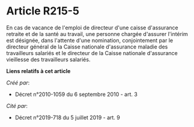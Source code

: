 # Article R215-5

En cas de vacance de l'emploi de directeur d'une caisse d'assurance retraite et de la santé au travail, une personne chargée
d'assurer l'intérim est désignée, dans l'attente d'une nomination, conjointement par le directeur général de la Caisse
nationale d'assurance maladie des travailleurs salariés et le directeur de la Caisse nationale d'assurance vieillesse des
travailleurs salariés.

**Liens relatifs à cet article**

_Créé par_:

  - Décret n°2010-1059 du 6 septembre 2010 - art. 3

_Cité par_:

  - Décret n°2019-718 du 5 juillet 2019 - art. 9
